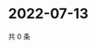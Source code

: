# 2022-07-13

共 0 条

<!-- BEGIN WEIBO -->
<!-- 最后更新时间 Wed Jul 13 2022 05:14:55 GMT+0800 (China Standard Time) -->

<!-- END WEIBO -->
